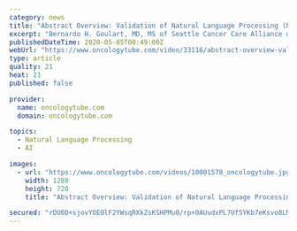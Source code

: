 ```yaml
---
category: news
title: "Abstract Overview: Validation of Natural Language Processing (NLP) of EGFR and ALK Tests in NSCLC Patients"
excerpt: "Bernardo H. Goulart, MD, MS of Seattle Cancer Care Alliance discusses the use of natural language processing (NLP) for patients with non-small cell lung cancer. This was recorded at the 2017 ASCO Annual Meeting in Chicago,"
publishedDateTime: 2020-05-05T00:49:00Z
webUrl: "https://www.oncologytube.com/video/33116/abstract-overview-validation-of-natural-language-processing-nlp-of-egfr-and-alk-tests-in-nsclc-patients?page=1&channelName=AnnualMeeting2017"
type: article
quality: 21
heat: 21
published: false

provider:
  name: oncologytube.com
  domain: oncologytube.com

topics:
  - Natural Language Processing
  - AI

images:
  - url: "https://www.oncologytube.com/videos/10001578_oncologytube.jpg?1566918914"
    width: 1280
    height: 720
    title: "Abstract Overview: Validation of Natural Language Processing (NLP) of EGFR and ALK Tests in NSCLC Patients"

secured: "rDU0D+sjovYOEOlF2YWsqRXkZsKSHPMu0/rp+0AUudxPL7Uf5YKb7eKsvo8LMYTc8BEVzlXOmNQlrqj6VzbcDRmrrq7tF1W01UYTZZcwsCMvc44KzM4V/EcFyGZ5nrpGeJlpSJSKnlOnmqoS1XVXpszkoiYj73U11tH8KpQJ4htUjGcD6j52JcQs3CntdTBYkA7Yv3luZkp8L+fs9zUV1jXoYzw3gfIiy7kUhgQXs2JZdGuUcVSuoWiyHDKi2IG1+j16wAk7mZX9xtDAZzQwK+CoFQoDQOaMbOiUR/hfR4l56ZOzRUYD0eME1JUSmAws;tJfHIW/1HSlRYKxrX/h+lA=="
---
```


